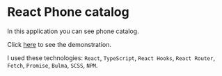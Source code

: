 # React Phone catalog
In this application you can see phone catalog.

Click [here](https://yaroslav-radchuk.github.io/react_phone-catalog/) to see the demonstration.

I used these technologies: `React`, `TypeScript`, `React Hooks`, `React Router`, `Fetch`, `Promise`, `Bulma`, `SCSS`, `NPM`.